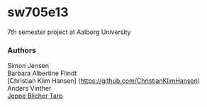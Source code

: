 sw705e13
========

7th semester project at Aalborg University

### Authors ###
Simon Jensen <br />
Barbara Albertine Flindt <br />
[Christian Klim Hansen] (https://github.com/ChristianKlimHansen) <br />
Anders Vinther <br />
[Jeppe Blicher Tarp](https://github.com/Ezphares)
